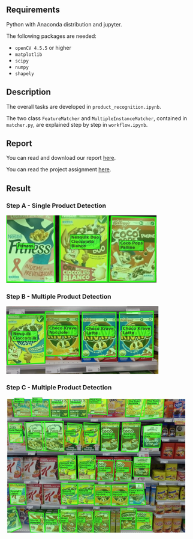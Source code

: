 ## Requirements
Python with Anaconda distribution and jupyter.

The following packages are needed:
 - ``openCV 4.5.5`` or higher
 - ``matplotlib``
 - ``scipy``
 - ``numpy``
 - ``shapely``

## Description

The overall tasks are developed in ``product_recognition.ipynb``.

The two class ``FeatureMatcher`` and ``MultipleInstanceMatcher``, contained in ``matcher.py``, are explained step by step in ``workflow.ipynb``.

## Report

You can read and download our report [here](./report/cv_report.pdf).

You can read the project assignment [here](./report/product-recognition-on-store-shelves.pdf).

## Result

### Step A - Single Product Detection

<img src="./images/results/e2.png" height="180" width="401,5" >

### Step B - Multiple Product Detection

<img src="./images/results/m2.png" height="180" width="406" >

### Step C - Multiple Product Detection

<img src="./images/results/h5.jpg" height="360" width="480" >


